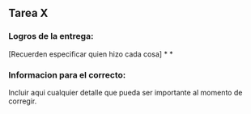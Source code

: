 ## Tarea X

### Logros de la entrega:
[Recuerden especificar quien hizo cada cosa]
*
*

### Informacion para el correcto:
Incluir aqui cualquier detalle que pueda ser importante al momento de corregir.